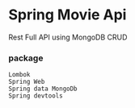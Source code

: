 # Spring Movie Api

Rest Full API using MongoDB CRUD 

### package
    Lombok
    Spring Web
    Spring data MongoDb 
    Spring devtools


